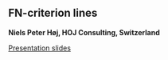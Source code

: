 ## FN-criterion lines

**Niels Peter Høj, HOJ Consulting, Switzerland**




[Presentation slides](https://folk.ntnu.no/jochenk/JCSS/Files/EABS_Evans_Hoj.docx)